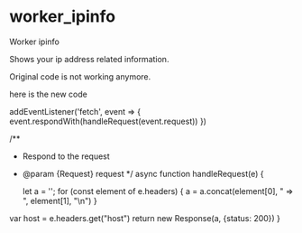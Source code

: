 # worker_ipinfo
Worker ipinfo


Shows your ip address related information.


Original code is not working anymore. 

here is the new code

addEventListener('fetch', event => {
 event.respondWith(handleRequest(event.request))
})
 
/**
* Respond to the request
* @param {Request} request
*/
async function handleRequest(e) {
 
   let a = '';
   for (const element of e.headers) {
       a = a.concat(element[0], " => ", element[1], "\n")
   }
  
 
 var host = e.headers.get("host")
 return new Response(a, {status: 200})
}
